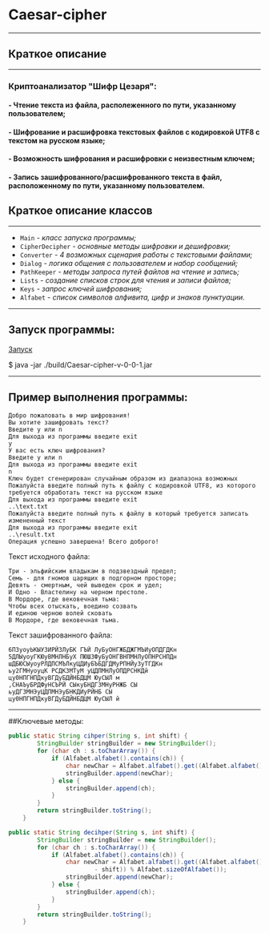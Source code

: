 # Caesar-cipher
___
## Краткое описание 
___
### Криптоанализатор "Шифр Цезаря":

#### - Чтение текста из файла, располеженного по пути, указанному пользователем;
#### - Шифрование и расшифровка текстовых файлов с кодировкой UTF8 с текстом на русском языке;
#### - Возможность шифрования и расшифровки с неизвестным ключем;
#### - Запись зашифрованного/расшифрованного текста в файл, расположенному по пути, указанному пользователем.

## Краткое описание классов
___
+ `Main` _- класс запуска программы;_
+ `CipherDecipher` _- основные методы шифровки и дешифровки;_
+ `Converter` _- 4 возможных сценария работы с текстовыми файлами;_
+ `Dialog` _- логика общения с пользователем и набор сообщений;_
+ `PathKeeper` _- методы запроса путей файлов на чтение и запись;_
+ `Lists` _- создание списков строк для чтения и записи файлов;_
+ `Keys` _- запрос ключей шифрования;_
+ `Alfabet` _- список символов алфивита, цифр и знаков пунктуации._
___

## Запуск программы:

[Запуск](./build/Caesar-cipher-v-0-0-1.jar)

$ java -jar ./build/Caesar-cipher-v-0-0-1.jar
___

## Пример выполнения программы:
~~~
Добро пожаловать в мир шифрования!
Вы хотите зашифровать текст?
Введите y или n
Для выхода из программы введите exit
y
У вас есть ключ шифрования?
Введите y или n
Для выхода из программы введите exit
n
Ключ будет сгенерирован случайным образом из диапазона возможных
Пожалуйста введите полный путь к файлу с кодировкой UTF8, из которого требуется обработать текст на русском языке
Для выхода из программы введите exit
..\text.txt
Пожалуйста введите полный путь к файлу в который требуется записать измененный текст
Для выхода из программы введите exit
..\result.txt
Операция успешно завершена! Всего доброго!
~~~

Текст исходного файла:

~~~
Три - эльфийским владыкам в подзвездный предел;
Семь - для гномов царящих в подгорном просторе;
Девять - смертным, чей выведен срок и удел;
И Одно - Властелину на черном престоле.
В Мордоре, где вековечная тьма:
Чтобы всех отыскать, воедино созвать
И единою черною волей сковать
В Мордоре, где вековечная тьма.
~~~

Текст зашифрованного файла:

~~~
6ПЗуоуЬКЫУЗИРЙЗЛуБК ГЪЙ ЛуБуОНГЖБДЖГМЪИуОПДГДКн
5ДЛЫуоуГКЮуВМНЛНБуХ ПЮШЗФуБуОНГВНПМНЛуОПНРСНПДн
шДБЮСЫуоуРЛДПСМЪЛкуЦДИуБЪБДГДМуРПНЙуЗуТГДКн
ьу2ГМНуоуцК РСДКЗМТуМ уЦДПМНЛуОПДРСНКДй
цу0НПГНПДкуВГДуБДЙНБДЦМ ЮуСЫЛ м
,СНАЪуБРДФуНСЪРЙ СЫкуБНДГЗМНуРНЖБ СЫ
ьуДГЗМНЭуЦДПМНЭуБНКДИуРЙНБ СЫ
цу0НПГНПДкуВГДуБДЙНБДЦМ ЮуСЫЛ й
~~~
___

##Ключевые методы:


~~~ java
public static String cihper(String s, int shift) {
        StringBuilder stringBuilder = new StringBuilder();
        for (char ch : s.toCharArray()) {
            if (Alfabet.alfabet().contains(ch)) {
                char newChar = Alfabet.alfabet().get((Alfabet.alfabet().indexOf(ch) + shift) % Alfabet.sizeOfAlfabet());
                stringBuilder.append(newChar);
            } else {
                stringBuilder.append(ch);
            }
        }
        return stringBuilder.toString();
    }

public static String decihper(String s, int shift) {
        StringBuilder stringBuilder = new StringBuilder();
        for (char ch : s.toCharArray()) {
            if (Alfabet.alfabet().contains(ch)) {
                char newChar = Alfabet.alfabet().get((Alfabet.alfabet().indexOf(ch) + (Alfabet.sizeOfAlfabet()
                        - shift)) % Alfabet.sizeOfAlfabet());
                stringBuilder.append(newChar);
            } else {
                stringBuilder.append(ch);
            }
        }
        return stringBuilder.toString();
    }
~~~